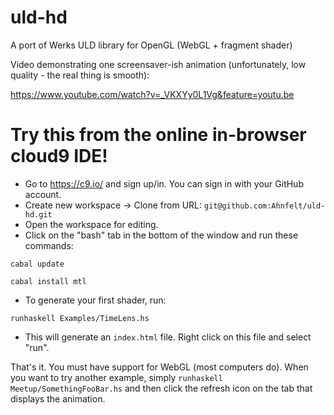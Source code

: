 uld-hd
======

A port of Werks ULD library for OpenGL (WebGL + fragment shader)

Video demonstrating one screensaver-ish animation (unfortunately, low quality - the real thing is smooth):

https://www.youtube.com/watch?v=_VKXYy0L1Vg&feature=youtu.be


Try this from the online in-browser cloud9 IDE!
===============================================

- Go to https://c9.io/ and sign up/in. You can sign in with your GitHub account.
- Create new workspace -> Clone from URL: `git@github.com:Ahnfelt/uld-hd.git`
- Open the workspace for editing.
- Click on the "bash" tab in the bottom of the window and run these commands:

``cabal update``

``cabal install mtl``

- To generate your first shader, run:

``runhaskell Examples/TimeLens.hs``
  
- This will generate an `index.html` file. Right click on this file and select "run".

That's it. You must have support for WebGL (most computers do). When you want to try another example, simply `runhaskell Meetup/SomethingFooBar.hs` and then click the refresh icon on the tab that displays the animation.
